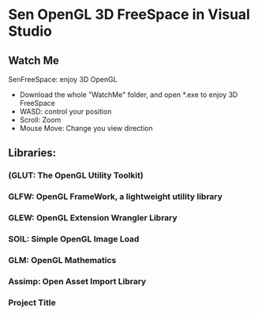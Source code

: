 # Sen OpenGL 3D FreeSpace in Visual Studio
## Watch Me

SenFreeSpace: enjoy 3D OpenGL

* Download the whole "WatchMe" folder, and open *.exe to enjoy 3D FreeSpace
* WASD: control your position
* Scroll: Zoom
* Mouse Move: Change you view direction

## Libraries:
### (GLUT: The OpenGL Utility Toolkit)
### GLFW: OpenGL FrameWork, a lightweight utility library
### GLEW: OpenGL Extension Wrangler Library 
### SOIL: Simple OpenGL Image Load
### GLM: OpenGL Mathematics
### Assimp: Open Asset Import Library
### Project Title
